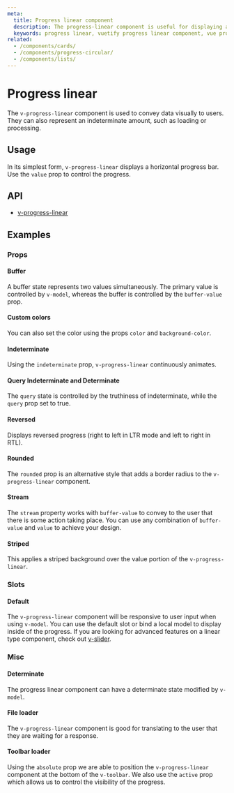 ```yaml
---
meta:
  title: Progress linear component
  description: The progress-linear component is useful for displaying a visual indicator of numerical data in a straight line.
  keywords: progress linear, vuetify progress linear component, vue progress linear component, linear progress
related:
  - /components/cards/
  - /components/progress-circular/
  - /components/lists/
---
```


# Progress linear

The `v-progress-linear` component is used to convey data visually to users. They can also represent an indeterminate amount, such as loading or processing.

<entry-ad />

## Usage

In its simplest form, `v-progress-linear` displays a horizontal progress bar. Use the `value` prop to control the progress.

<usage name="v-progress-linear" />

## API

- [v-progress-linear](../../api/v-progress-linear)

## Examples

### Props

#### Buffer

A buffer state represents two values simultaneously. The primary value is controlled by `v-model`, whereas the buffer is controlled by the `buffer-value` prop.

<example file="v-progress-linear/prop-linear-buffer" />

#### Custom colors

You can also set the color using the props `color` and `background-color`.

<example file="v-progress-linear/prop-linear-custom-colors" />

#### Indeterminate

Using the `indeterminate` prop, `v-progress-linear` continuously animates.

<example file="v-progress-linear/prop-linear-indeterminate" />

#### Query Indeterminate and Determinate

The `query` state is controlled by the truthiness of indeterminate, while the `query` prop set to true.

<example file="v-progress-linear/prop-linear-query-indeterminate-and-determinate" />

#### Reversed

Displays reversed progress (right to left in LTR mode and left to right in RTL).

<example file="v-progress-linear/prop-reverse" />

#### Rounded

The `rounded` prop is an alternative style that adds a border radius to the `v-progress-linear` component.

<example file="v-progress-linear/prop-rounded" />

#### Stream

The `stream` property works with `buffer-value` to convey to the user that there is some action taking place. You can use any combination of `buffer-value` and `value` to achieve your design.

<example file="v-progress-linear/prop-stream" />

#### Striped

This applies a striped background over the value portion of the `v-progress-linear`.

<example file="v-progress-linear/prop-striped" />

### Slots

#### Default

The `v-progress-linear` component will be responsive to user input when using `v-model`. You can use the default slot or bind a local model to display inside of the progress. If you are looking for advanced features on a linear type component, check out [v-slider](/components/sliders).

<example file="v-progress-linear/slot-default" />

### Misc

#### Determinate

The progress linear component can have a determinate state modified by `v-model`.

<example file="v-progress-linear/misc-linear-determinate" />

#### File loader

The `v-progress-linear` component is good for translating to the user that they are waiting for a response.

<example file="v-progress-linear/misc-file-loader" />

#### Toolbar loader

Using the `absolute` prop we are able to position the `v-progress-linear` component at the bottom of the `v-toolbar`. We also use the `active` prop which allows us to control the visibility of the progress.

<example file="v-progress-linear/misc-loader" />

<backmatter />
